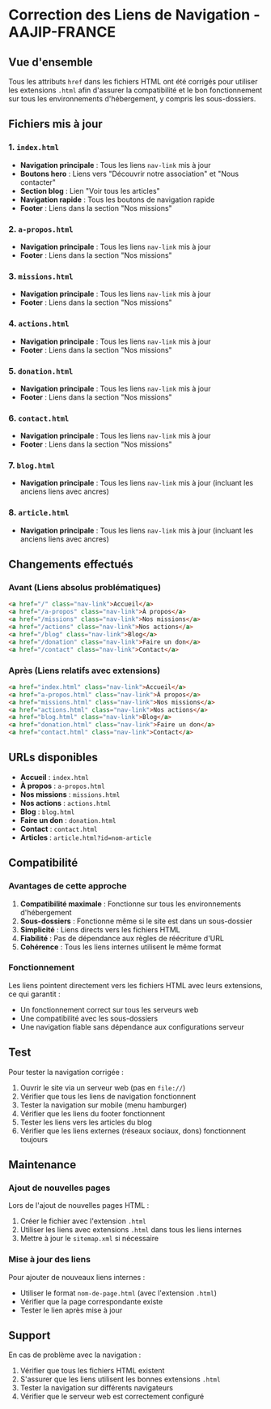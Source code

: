 # Correction des Liens de Navigation - AAJIP-FRANCE

## Vue d'ensemble

Tous les attributs `href` dans les fichiers HTML ont été corrigés pour utiliser les extensions `.html` afin d'assurer la compatibilité et le bon fonctionnement sur tous les environnements d'hébergement, y compris les sous-dossiers.

## Fichiers mis à jour

### 1. `index.html`

- **Navigation principale** : Tous les liens `nav-link` mis à jour
- **Boutons hero** : Liens vers "Découvrir notre association" et "Nous contacter"
- **Section blog** : Lien "Voir tous les articles"
- **Navigation rapide** : Tous les boutons de navigation rapide
- **Footer** : Liens dans la section "Nos missions"

### 2. `a-propos.html`

- **Navigation principale** : Tous les liens `nav-link` mis à jour
- **Footer** : Liens dans la section "Nos missions"

### 3. `missions.html`

- **Navigation principale** : Tous les liens `nav-link` mis à jour
- **Footer** : Liens dans la section "Nos missions"

### 4. `actions.html`

- **Navigation principale** : Tous les liens `nav-link` mis à jour
- **Footer** : Liens dans la section "Nos missions"

### 5. `donation.html`

- **Navigation principale** : Tous les liens `nav-link` mis à jour
- **Footer** : Liens dans la section "Nos missions"

### 6. `contact.html`

- **Navigation principale** : Tous les liens `nav-link` mis à jour
- **Footer** : Liens dans la section "Nos missions"

### 7. `blog.html`

- **Navigation principale** : Tous les liens `nav-link` mis à jour (incluant les anciens liens avec ancres)

### 8. `article.html`

- **Navigation principale** : Tous les liens `nav-link` mis à jour (incluant les anciens liens avec ancres)

## Changements effectués

### Avant (Liens absolus problématiques)

```html
<a href="/" class="nav-link">Accueil</a>
<a href="/a-propos" class="nav-link">À propos</a>
<a href="/missions" class="nav-link">Nos missions</a>
<a href="/actions" class="nav-link">Nos actions</a>
<a href="/blog" class="nav-link">Blog</a>
<a href="/donation" class="nav-link">Faire un don</a>
<a href="/contact" class="nav-link">Contact</a>
```

### Après (Liens relatifs avec extensions)

```html
<a href="index.html" class="nav-link">Accueil</a>
<a href="a-propos.html" class="nav-link">À propos</a>
<a href="missions.html" class="nav-link">Nos missions</a>
<a href="actions.html" class="nav-link">Nos actions</a>
<a href="blog.html" class="nav-link">Blog</a>
<a href="donation.html" class="nav-link">Faire un don</a>
<a href="contact.html" class="nav-link">Contact</a>
```

## URLs disponibles

- **Accueil** : `index.html`
- **À propos** : `a-propos.html`
- **Nos missions** : `missions.html`
- **Nos actions** : `actions.html`
- **Blog** : `blog.html`
- **Faire un don** : `donation.html`
- **Contact** : `contact.html`
- **Articles** : `article.html?id=nom-article`

## Compatibilité

### Avantages de cette approche

1. **Compatibilité maximale** : Fonctionne sur tous les environnements d'hébergement
2. **Sous-dossiers** : Fonctionne même si le site est dans un sous-dossier
3. **Simplicité** : Liens directs vers les fichiers HTML
4. **Fiabilité** : Pas de dépendance aux règles de réécriture d'URL
5. **Cohérence** : Tous les liens internes utilisent le même format

### Fonctionnement

Les liens pointent directement vers les fichiers HTML avec leurs extensions, ce qui garantit :

- Un fonctionnement correct sur tous les serveurs web
- Une compatibilité avec les sous-dossiers
- Une navigation fiable sans dépendance aux configurations serveur

## Test

Pour tester la navigation corrigée :

1. Ouvrir le site via un serveur web (pas en `file://`)
2. Vérifier que tous les liens de navigation fonctionnent
3. Tester la navigation sur mobile (menu hamburger)
4. Vérifier que les liens du footer fonctionnent
5. Tester les liens vers les articles du blog
6. Vérifier que les liens externes (réseaux sociaux, dons) fonctionnent toujours

## Maintenance

### Ajout de nouvelles pages

Lors de l'ajout de nouvelles pages HTML :

1. Créer le fichier avec l'extension `.html`
2. Utiliser les liens avec extensions `.html` dans tous les liens internes
3. Mettre à jour le `sitemap.xml` si nécessaire

### Mise à jour des liens

Pour ajouter de nouveaux liens internes :

- Utiliser le format `nom-de-page.html` (avec l'extension `.html`)
- Vérifier que la page correspondante existe
- Tester le lien après mise à jour

## Support

En cas de problème avec la navigation :

1. Vérifier que tous les fichiers HTML existent
2. S'assurer que les liens utilisent les bonnes extensions `.html`
3. Tester la navigation sur différents navigateurs
4. Vérifier que le serveur web est correctement configuré
